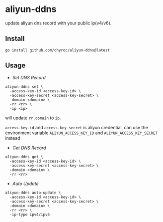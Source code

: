 # aliyun-ddns

update aliyun dns record with your public ip(v4/v6).

## Install

```shell
go install github.com/chyroc/aliyun-ddns@latest
```

## Usage

- *Set DNS Record*

```shell
aliyun-ddns set \
  -access-key-id <access-key-id> \
  -access-key-secret <access-key-secret> \
  -domain <domain> \
  -rr <rr> \
  -ip <ip>
```

will update `rr.domain` to `ip`.

`access-key-id` and `access-key-secret` is aliyun credential, can use the environment variable `ALIYUN_ACCESS_KEY_ID` and `ALIYUN_ACCESS_KEY_SECRET` instead

- *Get DNS Record*

```shell
aliyun-ddns get \
  -access-key-id <access-key-id> \
  -access-key-secret <access-key-secret> \
  -domain <domain> \
  -rr <rr>
```

- *Auto Update*

```shell
aliyun-ddns auto-update \
  -access-key-id <access-key-id> \
  -access-key-secret <access-key-secret> \
  -domain <domain> \
  -rr <rr> \
  -ip-type ipv4/ipv6
```
